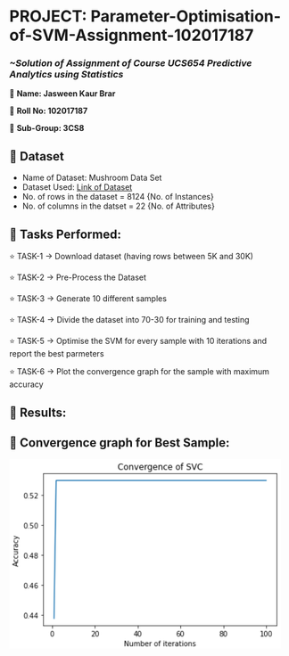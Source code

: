 # PROJECT: Parameter-Optimisation-of-SVM-Assignment-102017187

### *~Solution of Assignment of Course UCS654 Predictive Analytics using Statistics*

🌸 **Name: Jasween Kaur Brar**

🌸 **Roll No: 102017187**

🌸 **Sub-Group: 3CS8**

## 💠 Dataset

* Name of Dataset: Mushroom Data Set
* Dataset Used: [Link of Dataset](https://archive.ics.uci.edu/ml/datasets/Mushroom)
* No. of rows in the dataset = 8124 {No. of Instances}
* No. of columns in the datset = 22 {No. of Attributes}

## 💠 Tasks Performed:

⭐ TASK-1 -> Download dataset (having rows between 5K and 30K)

⭐ TASK-2 -> Pre-Process the Dataset

⭐ TASK-3 -> Generate 10 different samples

⭐ TASK-4 -> Divide the dataset into 70-30 for training and testing

⭐ TASK-5 -> Optimise the SVM for every sample with 10 iterations and report the best parmeters

⭐ TASK-6 -> Plot the convergence graph for the sample with maximum accuracy

## 💠 Results:



## 💠 Convergence graph for Best Sample:
![Image](./img/graph.png)

